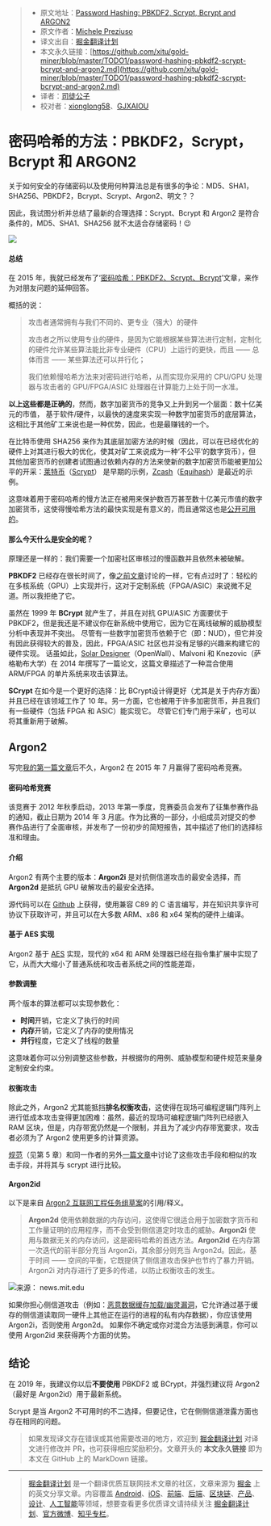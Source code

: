 > * 原文地址：[Password Hashing: PBKDF2, Scrypt, Bcrypt and ARGON2](https://medium.com/@mpreziuso/password-hashing-pbkdf2-scrypt-bcrypt-and-argon2-e25aaf41598e)
> * 原文作者：[Michele Preziuso](https://medium.com/@mpreziuso)
> * 译文出自：[掘金翻译计划](https://github.com/xitu/gold-miner)
> * 本文永久链接：[https://github.com/xitu/gold-miner/blob/master/TODO1/password-hashing-pbkdf2-scrypt-bcrypt-and-argon2.md](https://github.com/xitu/gold-miner/blob/master/TODO1/password-hashing-pbkdf2-scrypt-bcrypt-and-argon2.md)
> * 译者：[司徒公子](https://github.com/stuchilde)
> * 校对者：[xionglong58](https://github.com/xionglong58)、[GJXAIOU](https://github.com/GJXAIOU)

# 密码哈希的方法：PBKDF2，Scrypt，Bcrypt 和 ARGON2

关于如何安全的存储密码以及使用何种算法总是有很多的争论：MD5、SHA1，SHA256、PBKDF2，Bcrypt、Scrypt、Argon2、明文？？

因此，我试图分析并总结了最新的合理选择：Scrypt、Bcrypt 和 Argon2 是符合条件的，MD5、SHA1、SHA256 就不太适合存储密码！😉

![](https://blog-private.oss-cn-shanghai.aliyuncs.com/20200309210312.png)

#### 总结

在 2015 年，我就已经发布了‘[密码哈希：PBKDF2、Scrypt、Bcrypt](https://medium.com/@mpreziuso/password-hashing-pbkdf2-scrypt-bcrypt-1ef4bb9c19b3)’文章，来作为对朋友问题的延伸回答。

概括的说：

> 攻击者通常拥有与我们不同的、更专业（强大）的硬件
>
> 攻击者之所以使用专业的硬件，是因为它能根据某些算法进行定制，定制化的硬件允许某些算法能比非专业硬件（CPU）上运行的更快，而且 —— 总体而言 —— 某些算法还可以并行化；
>
> 我们依赖慢哈希方法来对密码进行哈希，从而实现你采用的 CPU/GPU 处理器与攻击者的 GPU/FPGA/ASIC 处理器在计算能力上处于同一水准。

**以上这些都是正确的**，然而，数字加密货币的竞争又上升到另一个层面：数十亿美元的市值，
基于软件/硬件，以最快的速度来实现一种数字加密货币的底层算法，这相比于其他矿工来说也是一种优势，因此，也是最赚钱的一个。

在比特币使用 SHA256 来作为其底层加密方法的时候（因此，可以在已经优化的硬件上对其进行极大的优化，使其对矿工来说成为一种‘不公平’的数字货币），但其他加密货币的创建者试图通过依赖内存的方法来使新的数字加密货币能被更加公平的开采：[莱特币](https://litecoin.org/)（[Scrypt](https://en.wikipedia.org/wiki/Scrypt)）  是早期的示例，[Zcash](https://z.cash/)（[Equihash](https://en.wikipedia.org/wiki/Equihash)）是最近的示例。

这意味着用于密码哈希的慢方法正在被用来保护数百万甚至数十亿美元市值的数字加密货币，这使得慢哈希方法的最快实现是有意义的，而且通常这也是[公开可用的](https://github.com/tpruvot/ccminer)。

#### 那么今天什么是安全的呢？

原理还是一样的：我们需要一个加密社区审核过的慢函数并且依然未被破解。

**PBKDF2** 已经存在很长时间了，像[之前文章](https://medium.com/@mpreziuso/password-hashing-pbkdf2-scrypt-bcrypt-1ef4bb9c19b3)讨论的一样，它有点过时了：轻松的在多核系统（GPU）上实现并行，这对于定制系统（FPGA/ASIC）来说微不足道。所以我拒绝了它。

虽然在 1999 年 **BCrypt** 就产生了，并且在对抗 GPU/ASIC 方面要优于 PBKDF2，但是我还是不建议你在新系统中使用它，因为它在离线破解的威胁模型分析中表现并不突出。
尽管有一些数字加密货币依赖于它（即：NUD），但它并没有因此获得较大的普及，因此，FPGA/ASIC 社区也并没有足够的兴趣来构建它的硬件实现。
话虽如此，[Solar Designer](https://twitter.com/solardiz)（OpenWall）、Malvoni 和 Knezovic（萨格勒布大学）在 2014 年撰写了一篇论文，这篇文章描述了一种混合使用 ARM/FPGA 的单片系统来攻击该算法。

**SCrypt**  在如今是一个更好的选择：比 BCrypt设计得更好（尤其是关于内存方面）并且已经在该领域工作了 10 年。另一方面，它也被用于许多加密货币，并且我们有一些硬件（包括 FPGA 和 ASIC）能实现它。
尽管它们专门用于采矿，也可以将其重新用于破解。

## Argon2

写完[我的第一篇文章](https://medium.com/@mpreziuso/password-hashing-pbkdf2-scrypt-bcrypt-1ef4bb9c19b3)后不久，Argon2 在 2015 年 7 月赢得了密码哈希竞赛。

#### 密码哈希竞赛

该竞赛于 2012 年秋季启动，2013 年第一季度，竞赛委员会发布了征集参赛作品的通知，截止日期为 2014 年 3 月底。作为比赛的一部分，小组成员对提交的参赛作品进行了全面审核，并发布了一份初步的简短报告，其中描述了他们的选择标准和理由。

#### 介绍

Argon2 有两个主要的版本：**Argon2i** 是对抗侧信道攻击的最安全选择，而 **Argon2d** 是抵抗 GPU 破解攻击的最安全选择。

源代码可以在 [Github](https://github.com/p-h-c/phc-winner-argon2) 上获得，使用兼容 C89 的 C 语言编写，并在知识共享许可协议下获取许可，并且可以在大多数 ARM、x86 和 x64 架构的硬件上编译。

#### 基于 AES 实现

Argon2 基于 [AES](https://en.wikipedia.org/wiki/Advanced_Encryption_Standard)  实现，现代的 x64 和 ARM 处理器已经在指令集扩展中实现了它，从而大大缩小了普通系统和攻击者系统之间的性能差距，

#### 参数调整

两个版本的算法都可以实现参数化：

* **时间**开销，它定义了执行的时间
* **内存**开销，它定义了内存的使用情况
* **并行**程度，它定义了线程的数量

这意味着你可以分别调整这些参数，并根据你的用例、威胁模型和硬件规范来量身定制安全约束。

#### 权衡攻击

除此之外，Argon2 尤其能抵挡**排名权衡攻击**，这使得在现场可编程逻辑门阵列上进行低成本攻击变得更加困难：虽然，最近的现场可编程逻辑门阵列已经嵌入 RAM 区块，但是，内存带宽仍然是一个限制，并且为了减少内存带宽要求，攻击者必须为了 Argon2 使用更多的计算资源。

[规范](https://github.com/P-H-C/phc-winner-argon2/blob/master/argon2-specs.pdf)（见第 5 章）和同一作者的另外[一篇文章](https://orbilu.uni.lu/bitstream/10993/20043/1/Tradeoff%20Cryptanalysis.pdf)中讨论了这些攻击手段和相似的攻击手段，并将其与 scrypt 进行比较。

#### Argon2id

以下是来自 [Argon2 互联网工程任务组草案](https://datatracker.ietf.org/doc/draft-irtf-cfrg-argon2/)的引用/释义。

> **Argon2d** 使用依赖数据的内存访问，这使得它很适合用于加密数字货币和工作量证明的应用程序，而不会受到侧信道定时攻击的威胁。**Argon2i** 使用与数据无关的内存访问，这是密码哈希的首选方法。**Argon2id** 在内存第一次迭代的前半部分充当 Argon2i，其余部分则充当 Argon2d。因此，基于时间 —— 空间的平衡，它既提供了侧信道攻击保护也节约了暴力开销。Argon2i 对内存进行了更多的传递，以防止权衡攻击的发生。

![来源： news.mit.edu](https://blog-private.oss-cn-shanghai.aliyuncs.com/20200309210325.png)

如果你担心侧信道攻击（例如：[恶意数据缓存加载/幽灵漏洞](https://meltdownattack.com/)，它允许通过基于缓存的侧信道读取同一硬件上其他正在运行的进程的私有内存数据），你应该使用 Argon2i，否则使用 Argon2d。
如果你不确定或你对混合方法感到满意，你可以使用 Argon2id 来获得两个方面的优势。

## 结论

在 2019 年，我建议你以后**不要使用** PBKDF2 或 BCrypt，并强烈建议将 Argon2（最好是 Argon2id）用于最新系统。

Scrypt 是当 Argon2 不可用时的不二选择，但要记住，它在侧侧信道泄露方面也存在相同的问题。

> 如果发现译文存在错误或其他需要改进的地方，欢迎到 [掘金翻译计划](https://github.com/xitu/gold-miner) 对译文进行修改并 PR，也可获得相应奖励积分。文章开头的 **本文永久链接** 即为本文在 GitHub 上的 MarkDown 链接。

---

> [掘金翻译计划](https://github.com/xitu/gold-miner) 是一个翻译优质互联网技术文章的社区，文章来源为 [掘金](https://juejin.im) 上的英文分享文章。内容覆盖 [Android](https://github.com/xitu/gold-miner#android)、[iOS](https://github.com/xitu/gold-miner#ios)、[前端](https://github.com/xitu/gold-miner#前端)、[后端](https://github.com/xitu/gold-miner#后端)、[区块链](https://github.com/xitu/gold-miner#区块链)、[产品](https://github.com/xitu/gold-miner#产品)、[设计](https://github.com/xitu/gold-miner#设计)、[人工智能](https://github.com/xitu/gold-miner#人工智能)等领域，想要查看更多优质译文请持续关注 [掘金翻译计划](https://github.com/xitu/gold-miner)、[官方微博](http://weibo.com/juejinfanyi)、[知乎专栏](https://zhuanlan.zhihu.com/juejinfanyi)。
